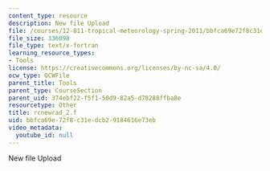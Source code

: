 ```yaml
---
content_type: resource
description: New file Upload
file: /courses/12-811-tropical-meteorology-spring-2011/bbfca69e72f8c31edcb29184616e73eb_rcnewrad_2.f
file_size: 336098
file_type: text/x-fortran
learning_resource_types:
- Tools
license: https://creativecommons.org/licenses/by-nc-sa/4.0/
ocw_type: OCWFile
parent_title: Tools
parent_type: CourseSection
parent_uid: 374ebf22-f5f1-50d9-82a5-d78288ffba8e
resourcetype: Other
title: rcnewrad_2.f
uid: bbfca69e-72f8-c31e-dcb2-9184616e73eb
video_metadata:
  youtube_id: null
---
```

New file Upload